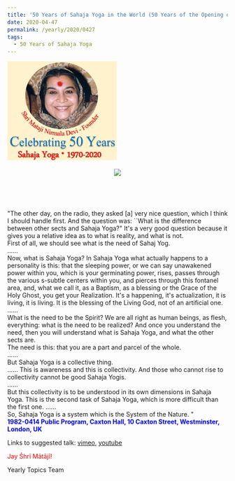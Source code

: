 ```yaml
---
title: '50 Years of Sahaja Yoga in the World (50 Years of the Opening of the Sahasrāra Chakra), Post 14'
date: 2020-04-47
permalink: /yearly/2020/0427
tags:
  - 50 Years of Sahaja Yoga
---
```


<div style="text-align: left"><img src="/images/Celebrating50YearsSahajaYoga.png" width="250" /></div><br>

<div style="text-align: center"><img src="/images/image409.png" /></div>

<br>
<p style="color:DeepPink; text-align:center">
<font size="+2"><b></b><br></font>
</p>

<p>
"The other day, on the radio, they asked [a] very nice question, which I think I should handle first. And the question was: ``What is the difference between other sects and Sahaja Yoga?" It's a very good question because it gives you a relative idea as to what is reality, and what is not.<br>
First of all, we should see what is the need of Sahaj Yog.<br>
......<br>
Now, what is Sahaja Yoga? In Sahaja Yoga what actually happens to a personality is this: that the sleeping power, or we can say unawakened power within you, which is your germinating power, rises, passes through the various s-subtle centers within you, and pierces through this fontanel area, and, what we call it, as a Baptism, as a blessing or the Grace of the Holy Ghost, you get your Realization. It's a happening, it's actualization, it is living, it is living. It is the blessing of the Living God, not of an artificial one.<br>
......<br>
What is the need to be the Spirit? We are all right as human beings, as flesh, everything: what is the need to be realized? And once you understand the need, then you will understand what is Sahaja Yoga, and what the other sects are.<br>
The need is this: that you are a part and parcel of the whole.<br>
......<br>
But Sahaja Yoga is a collective thing.<br>
......
This is awareness and this is collectivity. And those who cannot rise to collectivity cannot be good Sahaja Yogis.<br>
......<br>
But this collectivity is to be understood in its own dimensions in Sahaja Yoga. This is the second task of Sahaja Yoga, which is more difficult than the first one.
......<br>
So, Sahaja Yoga is a system which is the System of the Nature. "<br>
<font color="blue"><b>1982-0414 Public Program, Caxton Hall, 10 Caxton Street, Westminster, London, UK</b></font><br>
</p>

Links to suggested talk: <a href="https://vimeo.com/221111559"> vimeo</a>, <a href="https://www.youtube.com/watch?v=pPUX9iI8RaM"> youtube</a><br>

<p style="color:red;">Jay Śhrī Mātājī!<br></p>

Yearly Topics Team